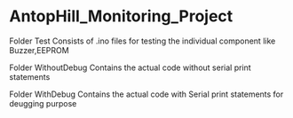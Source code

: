 # AntopHill_Monitoring_Project


Folder Test Consists of .ino files for testing the individual component like Buzzer,EEPROM

Folder WithoutDebug Contains the actual code without serial print statements

Folder WithDebug Contains the actual code with Serial print statements for deugging purpose

